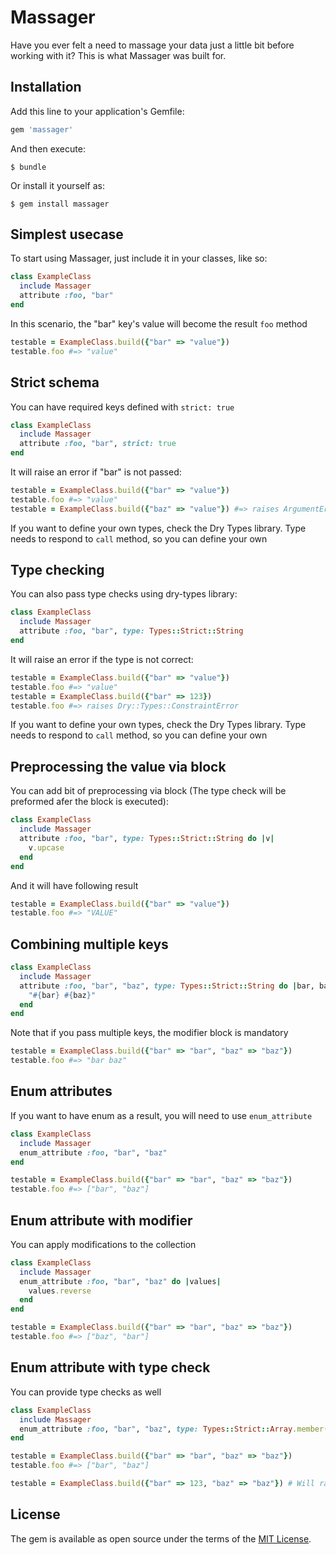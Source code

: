 # Massager

Have you ever felt a need to massage your data just a little bit before working with it? This is what Massager was built for.

## Installation

Add this line to your application's Gemfile:

```ruby
gem 'massager'
```

And then execute:

    $ bundle

Or install it yourself as:

    $ gem install massager

## Simplest usecase
To start using Massager, just include it in your classes, like so:
```ruby
class ExampleClass
  include Massager
  attribute :foo, "bar"
end
```
In this scenario, the "bar" key's value will become the result `foo` method
```ruby
testable = ExampleClass.build({"bar" => "value"})
testable.foo #=> "value"
```
## Strict schema
You can have required keys defined with `strict: true`
```ruby
class ExampleClass
  include Massager
  attribute :foo, "bar", strict: true
end
```
It will raise an error if "bar" is not passed:
```ruby
testable = ExampleClass.build({"bar" => "value"})
testable.foo #=> "value"
testable = ExampleClass.build({"baz" => "value"}) #=> raises ArgumentError
```
If you want to define your own types, check the Dry Types library. Type needs to respond to `call` method, so 
you can define your own

## Type checking
You can also pass type checks using dry-types library:
```ruby
class ExampleClass
  include Massager
  attribute :foo, "bar", type: Types::Strict::String
end
```
It will raise an error if the type is not correct:
```ruby
testable = ExampleClass.build({"bar" => "value"})
testable.foo #=> "value"
testable = ExampleClass.build({"bar" => 123})
testable.foo #=> raises Dry::Types::ConstraintError
```
If you want to define your own types, check the Dry Types library. Type needs to respond to `call` method, so 
you can define your own

## Preprocessing the value via block

You can add bit of preprocessing via block (The type check will be preformed afer the block is executed):
```ruby
class ExampleClass
  include Massager
  attribute :foo, "bar", type: Types::Strict::String do |v|
    v.upcase
  end
end
```
And it will have following result
```ruby
testable = ExampleClass.build({"bar" => "value"})
testable.foo #=> "VALUE"
```

## Combining multiple keys

```ruby
class ExampleClass
  include Massager
  attribute :foo, "bar", "baz", type: Types::Strict::String do |bar, baz|
    "#{bar} #{baz}"
  end
end
```
Note that if you pass multiple keys, the modifier block is mandatory

```ruby
testable = ExampleClass.build({"bar" => "bar", "baz" => "baz"})
testable.foo #=> "bar baz"
```

## Enum attributes
If you want to have enum as a result, you will need to use `enum_attribute`
```ruby
class ExampleClass
  include Massager
  enum_attribute :foo, "bar", "baz"
end
```
```ruby
testable = ExampleClass.build({"bar" => "bar", "baz" => "baz"})
testable.foo #=> ["bar", "baz"]
```

## Enum attribute with modifier
You can apply modifications to the collection
```ruby
class ExampleClass
  include Massager
  enum_attribute :foo, "bar", "baz" do |values| 
    values.reverse
  end
end
```
```ruby
testable = ExampleClass.build({"bar" => "bar", "baz" => "baz"})
testable.foo #=> ["baz", "bar"]
```

## Enum attribute with type check
You can provide type checks as well
```ruby
class ExampleClass
  include Massager
  enum_attribute :foo, "bar", "baz", type: Types::Strict::Array.member(Types::Strict::String)
end
```
```ruby
testable = ExampleClass.build({"bar" => "bar", "baz" => "baz"})
testable.foo #=> ["bar", "baz"]

testable = ExampleClass.build({"bar" => 123, "baz" => "baz"}) # Will raise Dry::Types::ConstraintError
```

## License

The gem is available as open source under the terms of the [MIT License](http://opensource.org/licenses/MIT).

